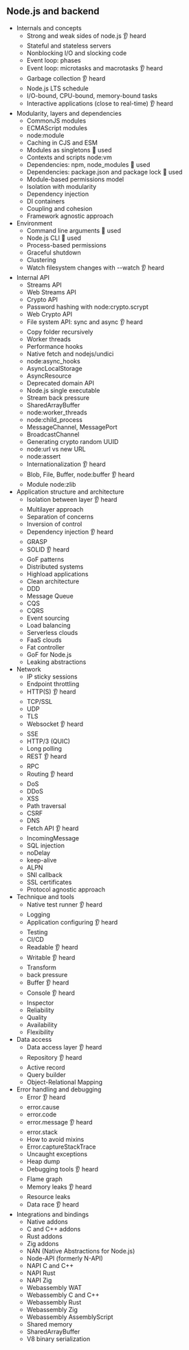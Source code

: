 ## Node.js and backend

- Internals and concepts
  - Strong and weak sides of node.js 👂 heard
  - Stateful and stateless servers
  - Nonblocking I/O and slocking code
  - Event loop: phases
  - Event loop: microtasks and macrotasks 👂 heard
  - Garbage collection 👂 heard
  - Node.js LTS schedule
  - I/O-bound, CPU-bound, memory-bound tasks
  - Interactive applications (close to real-time) 👂 heard
- Modularity, layers and dependencies
  - CommonJS modules
  - ECMAScript modules
  - node:module
  - Caching in CJS and ESM
  - Modules as singletons 🙋 used
  - Contexts and scripts node:vm
  - Dependencies: npm, node_modules 🙋 used
  - Dependencies: package.json and package lock 🙋 used
  - Module-based permissions model
  - Isolation with modularity
  - Dependency injection
  - DI containers
  - Coupling and cohesion
  - Framework agnostic approach
- Environment
  - Command line arguments 🙋 used
  - Node.js CLI 🙋 used
  - Process-based permissions
  - Graceful shutdown
  - Clustering
  - Watch filesystem changes with --watch 👂 heard
- Internal API
  - Streams API
  - Web Streams API
  - Crypto API
  - Password hashing with node:crypto.scrypt
  - Web Crypto API
  - File system API: sync and async 👂 heard
  - Copy folder recursively
  - Worker threads
  - Performance hooks
  - Native fetch and nodejs/undici
  - node:async_hooks
  - AsyncLocalStorage
  - AsyncResource
  - Deprecated domain API
  - Node.js single executable
  - Stream back pressure
  - SharedArrayBuffer
  - node:worker_threads
  - node:child_process
  - MessageChannel, MessagePort
  - BroadcastChannel
  - Generating crypto random UUID
  - node:url vs new URL
  - node:assert
  - Internationalization 👂 heard
  - Blob, File, Buffer, node:buffer 👂 heard
  - Module node:zlib
- Application structure and architecture
  - Isolation between layer 👂 heard
  - Multilayer approach
  - Separation of concerns
  - Inversion of control
  - Dependency injection 👂 heard
  - GRASP
  - SOLID 👂 heard
  - GoF patterns
  - Distributed systems
  - Highload applications
  - Clean architecture
  - DDD
  - Message Queue
  - CQS
  - CQRS
  - Event sourcing
  - Load balancing
  - Serverless clouds
  - FaaS clouds
  - Fat controller
  - GoF for Node.js
  - Leaking abstractions
- Network
  - IP sticky sessions
  - Endpoint throttling
  - HTTP(S) 👂 heard
  - TCP/SSL
  - UDP
  - TLS
  - Websocket 👂 heard
  - SSE
  - HTTP/3 (QUIC)
  - Long polling
  - REST 👂 heard
  - RPC
  - Routing 👂 heard
  - DoS
  - DDoS
  - XSS
  - Path traversal
  - CSRF
  - DNS
  - Fetch API 👂 heard
  - IncomingMessage
  - SQL injection
  - noDelay
  - keep-alive
  - ALPN
  - SNI callback
  - SSL certificates
  - Protocol agnostic approach
- Technique and tools
  - Native test runner 👂 heard
  - Logging
  - Application configuring 👂 heard
  - Testing
  - CI/CD
  - Readable 👂 heard
  - Writable 👂 heard
  - Transform
  - back pressure
  - Buffer 👂 heard
  - Console 👂 heard
  - Inspector
  - Reliability
  - Quality
  - Availability
  - Flexibility
- Data access
  - Data access layer 👂 heard
  - Repository 👂 heard
  - Active record
  - Query builder
  - Object-Relational Mapping
- Error handling and debugging
  - Error 👂 heard
  - error.cause
  - error.code
  - error.message 👂 heard
  - error.stack
  - How to avoid mixins
  - Error.captureStackTrace
  - Uncaught exceptions
  - Heap dump
  - Debugging tools 👂 heard
  - Flame graph
  - Memory leaks 👂 heard
  - Resource leaks
  - Data race 👂 heard
- Integrations and bindings
  - Native addons
  - C and C++ addons
  - Rust addons
  - Zig addons
  - NAN (Native Abstractions for Node.js)
  - Node-API (formerly N-API)
  - NAPI C and C++
  - NAPI Rust
  - NAPI Zig
  - Webassembly WAT
  - Webassembly C and C++
  - Webassembly Rust
  - Webassembly Zig
  - Webassembly AssemblyScript
  - Shared memory
  - SharedArrayBuffer
  - V8 binary serialization
